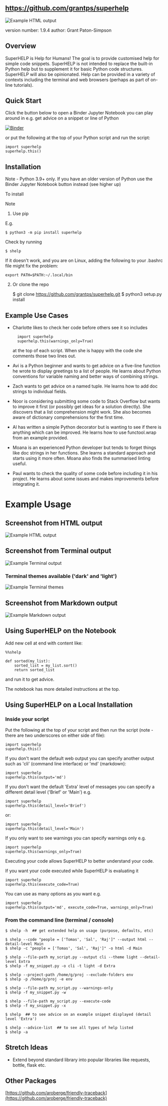 ## https://github.com/grantps/superhelp

![Example HTML output](https://github.com/grantps/superhelp/raw/master/superhelp_logo_padded_small.png)

version number: 1.9.4
author: Grant Paton-Simpson

## Overview

SuperHELP is Help for Humans! The goal is to provide customised help for
simple code snippets. SuperHELP is not intended to replace the built-in Python
help but to supplement it for basic Python code structures. SuperHELP will
also be opinionated. Help can be provided in a variety of contexts including
the terminal and web browsers (perhaps as part of on-line tutorials).

## Quick Start

Click the button below to open a Binder Jupyter Notebook you can play around
in e.g. get advice on a snippet or line of Python

[![Binder](https://mybinder.org/badge_logo.svg)](https://mybinder.org/v2/git/https%3A%2F%2Fgithub.com%2Fgrantps%2Fsuperhelp.git/master?filepath=notebooks%2FSuperhelpDemo.ipynb)

or put the following at the top of your Python script and run the script:

    import superhelp
    superhelp.this()

## Installation

Note - Python 3.9+ only. If you have an older version of Python use the Binder
Jupyter Notebook button instead (see higher up)

To install

Note 

1) Use pip

E.g.

    $ python3 -m pip install superhelp

Check by running

    $ shelp

If it doesn't work, and you are on Linux, adding the following to your .bashrc
file might fix the problem:

    export PATH=$PATH:~/.local/bin

2) Or clone the repo

    $ git clone https://github.com/grantps/superhelp.git
    $ python3 setup.py install

## Example Use Cases

* Charlotte likes to check her code before others see it so includes

        import superhelp
        superhelp.this(warnings_only=True)

    at the top of each script. When she is happy with the code she comments
    those two lines out.

* Avi is a Python beginner and wants to get advice on a five-line
function he wrote to display greetings to a list of people. He learns about
Python conventions for variable naming and better ways of combining strings.

* Zach wants to get advice on a named tuple. He learns how to add doc strings
to individual fields.

* Noor is considering submitting some code to Stack Overflow but wants to
improve it first (or possibly get ideas for a solution directly). She discovers
that a list comprehension might work. She also becomes aware of dictionary
comprehensions for the first time.

* Al has written a simple Python decorator but is wanting to see if there is
anything which can be improved. He learns how to use functool.wrap from an
example provided.

* Moana is an experienced Python developer but tends to forget things like doc
strings in her functions. She learns a standard approach and starts using it
more often. Moana also finds the summarised linting useful.

* Paul wants to check the quality of some code before including it in his
project. He learns about some issues and makes improvements before integrating
it.

# Example Usage

## Screenshot from HTML output

![Example HTML output](https://github.com/grantps/superhelp/raw/master/example_html_output_1.png)

## Screenshot from Terminal output

![Example Terminal output](https://github.com/grantps/superhelp/raw/master/example_terminal_output_1.png)

### Terminal themes available ('dark' and 'light')

![Example Terminal themes](https://github.com/grantps/superhelp/raw/master/example_terminal_themes_1.png)

## Screenshot from Markdown output

![Example Markdown output](https://github.com/grantps/superhelp/raw/master/example_markdown_output_1.png)

## Using SuperHELP on the Notebook

Add new cell at end with content like:

    %%shelp
    
    def sorted(my_list):
        sorted_list = my_list.sort()
        return sorted_list

and run it to get advice.

The notebook has more detailed instructions at the top.

## Using SuperHELP on a Local Installation

### Inside your script

Put the following at the top of your script and then run the script (note - there are two underscores on either side of file):

    import superhelp
    superhelp.this()

If you don't want the default web output you can specify another output such as 'cli' (command line interface) or 'md' (markdown):

    import superhelp
    superhelp.this(output='md')

If you don't want the default 'Extra' level of messages you can specify a different detail level ('Brief' or 'Main') e.g.

    import superhelp
    superhelp.this(detail_level='Brief')

or:

    import superhelp
    superhelp.this(detail_level='Main')

If you only want to see warnings you can specify warnings only e.g.

    import superhelp
    superhelp.this(warnings_only=True)

Executing your code allows SuperHELP to better understand your code.

If you want your code executed while SuperHELP is evaluating it

    import superhelp
    superhelp.this(execute_code=True)

You can use as many options as you want e.g.

    import superhelp
    superhelp.this(output='md', execute_code=True, warnings_only=True)

### From the command line (terminal / console)

    $ shelp -h  ## get extended help on usage (purpose, defaults, etc)

    $ shelp --code "people = ['Tomas', 'Sal', 'Raj']" --output html --detail-level Main
    $ shelp -c "people = ['Tomas', 'Sal', 'Raj']" -o html -d Main

    $ shelp --file-path my_script.py --output cli --theme light --detail-level Extra
    $ shelp -f my_snippet.py -o cli -t light -d Extra

    $ shelp --project-path /home/g/proj --exclude-folders env
    $ shelp -p /home/g/proj -e env

    $ shelp --file-path my_script.py --warnings-only
    $ shelp -f my_snippet.py -w

    $ shelp --file-path my_script.py --execute-code
    $ shelp -f my_snippet.py -x

    $ shelp  ## to see advice on an example snippet displayed (detail level 'Extra')

    $ shelp --advice-list  ## to see all types of help listed
    $ shelp -a

## Stretch Ideas

* Extend beyond standard library into popular libraries like requests, bottle, flask etc.

## Other Packages

[https://github.com/aroberge/friendly-traceback](https://github.com/aroberge/friendly-traceback)
